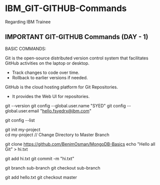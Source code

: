 # IBM_GIT-GITHUB-Commands
Regarding IBM Trainee

## IMPORTANT GIT-GITHUB Commands (DAY - 1)

BASIC COMMANDS:

Git is the open-source distributed version control system that facilitates GitHub activities on the laptop or desktop.
* Track changes to code over time.
* Rollback to earlier versions if needed.

GitHub is the cloud hosting platform for Git Repositories.
* It provides the Web UI for repositories.

git --version
git config --global.user.name "SYED"
git config --global.user.email "hello.fsyedrx@ibm.com"

git config --list

git init my-project            
cd my-project                // Change Directory to Master Branch

git clone https://github.com/BenimOsman/MongoDB-Basics
echo "Hello all Git" > hi.txt

git add hi.txt 
git commit -m "hi.txt"

git branch sub-branch
git checkout sub-branch

git add hello.txt
git checkout master
